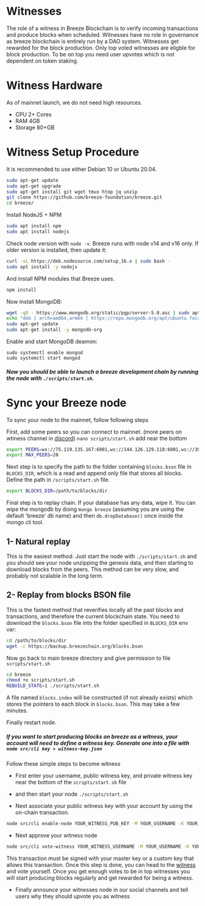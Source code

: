 # Witnesses
The role of a witness in Breeze Blockchain is to verify incoming transactions and produce blocks when scheduled. Witnesses have no role in governance as breeze blockchain is entirely run by a DAO system. Witnesses get rewarded for the block production. Only top voted witnesses are eligble for block production. To be on top you need user upvotes which is not dependent on token staking.

# Witness Hardware
As of mainnet launch, we do not need high resources.
* CPU 2+ Cores
* RAM 4GB
* Storage 80+GB

# Witness Setup Procedure
It is recommended to use either Debian 10 or Ubuntu 20.04.

```bash
sudo apt-get update
sudo apt-get upgrade
sudo apt-get install git wget tmux htop jq unzip
git clone https://github.com/breeze-foundation/breeze.git
cd breeze/
```

Install NodeJS + NPM
```bash
sudo apt install npm
sudo apt install nodejs
```

Check node version with `node -v`. Breeze runs with node v14 and v16 only. If older version is installed, then update it:
```bash
curl -sL https://deb.nodesource.com/setup_16.x | sudo bash -
sudo apt install -y nodejs
```

And install NPM modules that Breeze uses.
```bash
npm install
```

Now install MongoDB:
```bash
wget -qO - https://www.mongodb.org/static/pgp/server-5.0.asc | sudo apt-key add -
echo "deb [ arch=amd64,arm64 ] https://repo.mongodb.org/apt/ubuntu focal/mongodb-org/5.0 multiverse" | sudo tee /etc/apt/sources.list.d/mongodb-org-5.0.list
sudo apt-get update
sudo apt-get install -y mongodb-org
```

Enable and start MongoDB deamon:
```
sudo systemctl enable mongod
sudo systemctl start mongod
```

##### Now you should be able to launch a breeze development chain by running the node with `./scripts/start.sh`.


# Sync your Breeze node
To sync your node to the mainnet, follow following steps


First, add some peers so you can connect to mainnet. (more peers on wtiness channel in [discord](https://discord.gg/eMfdUbkYHu))
`nano scripts/start.sh` add near the bottom

```bash
export PEERS=ws://75.119.135.167:6001,ws://144.126.129.118:6001,ws://38.242.154.55:6001,ws://144.126.142.1:6001,ws://85.206.165.7:6001
export MAX_PEERS=20
```

Next step is to specify the path to the folder containing `blocks.bson` file in `BLOCKS_DIR`, which is a read and append only file that stores all blocks.
Define the path in `/scripts/start.sh` file.

```bash
export BLOCKS_DIR=/path/to/blocks/dir
```

Final step is to replay chain. 
If your database has any data, wipe it. 
You can wipe the mongodb by doing `mongo breeze` (assuming you are using the default 'breeze' db name) and then `db.dropDatabase()` once inside the mongo cli tool.

## 1- Natural replay
This is the easiest method. Just start the node with `./scripts/start.sh` and you should see your node unzipping the genesis data, and then starting to download blocks from the peers. This method can be very slow, and probably not scalable in the long term.

## 2- Replay from blocks BSON file
This is the fastest method that reverifies locally all the past blocks and transactions, and therefore the current blockchain state. You need to download the `blocks.bson` file into the folder specified in `BLOCKS_DIR` env var:

```bash
cd /path/to/blocks/dir
wget -c https://backup.breezechain.org/blocks.bson
```

Now go back to main breeze directory and give permission to file `scripts/start.sh`

```bash
cd breeze
chmod +x scripts/start.sh
REBUILD_STATE=1 ./scripts/start.sh
```

A file named `blocks.index` will be constructed (if not already exists) which stores the pointers to each block in `blocks.bson`. This may take a few minutes.

Finally restart node.

##### If you want to start producing blocks on breeze as a witness, your account will need to define a witness key. Generate one into a file with `node src/cli key > witness-key.json`

Follow these simple steps to become witness
* First enter your username, public witness key, and private witness key near the bottom of the `scripts/start.sh` file

* and then start your node
```./scripts/start.sh```

* Next associate your public witness key with your account by using the on-chain transaction.
```bash
node src/cli enable-node YOUR_WITNESS_PUB_KEY -M YOUR_USERNAME -K YOUR_PRIVATE_KEY
```
* Next approve your witness node
```bash
node src/cli vote-witness YOUR_WITNESS_USERNAME -M YOUR_USERNAME -K YOUR_KEY
```
This transaction must be signed with your master key or a custom key that allows this transaction. Once this step is done, you can head to the [witness](https://tipmeacoffee.com/witnesses) and vote yourself.
Once you get enough votes to be in top witnesses you will start producing blocks regularly and get rewarded for being a witness.

* Finally announce your witnesses node in our social channels and tell users why they should upvote you as witness
